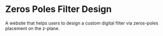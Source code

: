 # Zeros Poles Filter Design
A website that helps users to design a custom digital filter via zeros-poles placement on the z-plane.
